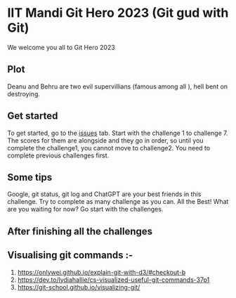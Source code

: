 # IIT Mandi Git Hero 2023 (Git gud with Git)
We welcome you all to Git Hero 2023


## Plot
Deanu and Behru are two evil supervillians (famous among all ), hell bent on destroying.


## Get started
To get started, go to the [issues](https://github.com/KamandPrompt/GitHero_2022/issues) tab. Start with the challenge 1 to challenge 7. The scores for them are alongside and they go in order, so until you complete the challenge1, you cannot move to challenge2. You need to complete previous challenges first.


## Some tips
Google, git status, git log and ChatGPT are your best friends in this challenge.
Try to complete as many challenge as you can. All the Best! What are you waiting for now? Go start with the challenges.


## After finishing all the challenges


## Visualising git commands :-
1. https://onlywei.github.io/explain-git-with-d3/#checkout-b
2. https://dev.to/lydiahallie/cs-visualized-useful-git-commands-37p1
3. https://git-school.github.io/visualizing-git/
